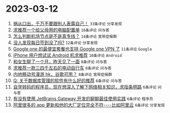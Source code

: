 # 2023-03-12

1. [祸从口出，千万不要跟别人表露自己！](https://www.v2ex.com/t/923313) `33条评论` `分享发现`
1. [求推荐一个给父母用的电脑配置单](https://www.v2ex.com/t/923296) `16条评论` `问与答`
1. [怎么判断机场节点是不是真专线？](https://www.v2ex.com/t/923290) `14条评论` `宽带症候群`
1. [没人发现每日签到没了吗?](https://www.v2ex.com/t/923293) `12条评论` `分享发现`
1. [Google one 的最便宜套餐也支持 Google one VPN 了](https://www.v2ex.com/t/923301) `11条评论` `Google`
1. [iPhone 用户想试试 Android 机求推荐](https://www.v2ex.com/t/923324) `10条评论` `Android`
1. [和女生聊了一个月，昨天见了一面](https://www.v2ex.com/t/923339) `8条评论` `问与答`
1. [求推荐一款三四千左右的电动自行车](https://www.v2ex.com/t/923298) `8条评论` `问与答`
1. [内地移动号漫游 hk，谷歌可用？](https://www.v2ex.com/t/923297) `8条评论` `宽带症候群`
1. [Q: 关于数据库管理的软件有什么好的推荐](https://www.v2ex.com/t/923328) `6条评论` `问与答`
1. [自学转码的程序员，现在想深入了解下网络相关知识，求指条明路](https://www.v2ex.com/t/923322) `6条评论` `问与答`
1. [有没有使用 JetBrains Gateway 开发的聊聊最佳使用实践](https://www.v2ex.com/t/923315) `6条评论` `程序员`
1. [阿里很多的 app 更新和他的大厂定位完全不符----比如阿里云](https://www.v2ex.com/t/923310) `6条评论` `分享发现`
